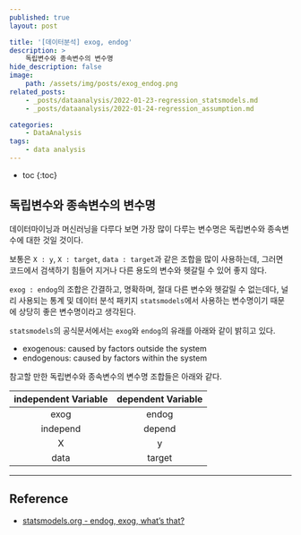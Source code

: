 ```yaml
---
published: true
layout: post

title: '[데이터분석] exog, endog'
description: >
    독립변수와 종속변수의 변수명
hide_description: false
image:
    path: /assets/img/posts/exog_endog.png
related_posts:
    - _posts/dataanalysis/2022-01-23-regression_statsmodels.md
    - _posts/dataanalysis/2022-01-24-regression_assumption.md

categories:
    - DataAnalysis
tags:
    - data analysis
---
```

* toc
{:toc}

## 독립변수와 종속변수의 변수명

데이터마이닝과 머신러닝을 다루다 보면 가장 많이 다루는 변수명은 독립변수와 종속변수에 대한 것일 것이다.  

보통은 `X : y`, `X : target`, `data : target`과 같은 조합을 많이 사용하는데, 그러면 코드에서 검색하기 힘들어 지거나 다른 용도의 변수와 헷갈릴 수 있어 좋지 않다.  

`exog : endog`의 조합은 간결하고, 명확하며, 절대 다른 변수와 헷갈릴 수 없는데다, 널리 사용되는 통계 및 데이터 분석 패키지 `statsmodels`에서 사용하는 변수명이기 때문에 상당히 좋은 변수명이라고 생각된다.  

`statsmodels`의 공식문서에서는 `exog`와 `endog`의 유래를 아래와 같이 밝히고 있다.  

- exogenous: caused by factors outside the system
- endogenous: caused by factors within the system

참고할 만한 독립변수와 종속변수의 변수명 조합들은 아래와 같다.  

|independent Variable|dependent Variable|
|:-:|:-:|
|exog|endog|
|independ|depend|
|X|y|
|data|target|

---
## Reference
- [statsmodels.org - endog, exog, what’s that?](https://www.statsmodels.org/stable/endog_exog.html)